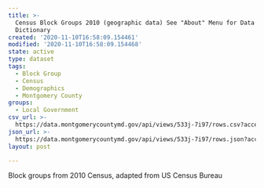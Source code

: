 ```yaml
---
title: >-
  Census Block Groups 2010 (geographic data) See "About" Menu for Data
  Dictionary
created: '2020-11-10T16:58:09.154461'
modified: '2020-11-10T16:58:09.154468'
state: active
type: dataset
tags:
  - Block Group
  - Census
  - Demographics
  - Montgomery County
groups:
  - Local Government
csv_url: >-
  https://data.montgomerycountymd.gov/api/views/533j-7i97/rows.csv?accessType=DOWNLOAD
json_url: >-
  https://data.montgomerycountymd.gov/api/views/533j-7i97/rows.json?accessType=DOWNLOAD
layout: post

---
```

Block groups from 2010 Census, adapted from US Census Bureau
